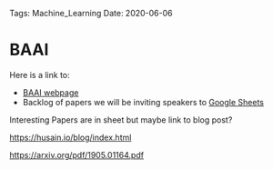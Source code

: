 Tags: Machine_Learning
Date: 2020-06-06
      
# BAAI 

Here is a link to: 

- [BAAI webpage](https://www.meetup.com/Boston-Advanced-AI-Monthly/) 
- Backlog of papers we will be inviting speakers to [Google Sheets](https://docs.google.com/spreadsheets/d/1KCPi14ksZTe9WrroquB0FyyRkILJh5jQtfP_E8GhQrg/edit?usp=sharing)


Interesting Papers are in sheet but maybe link to blog post? 

https://husain.io/blog/index.html

https://arxiv.org/pdf/1905.01164.pdf 
